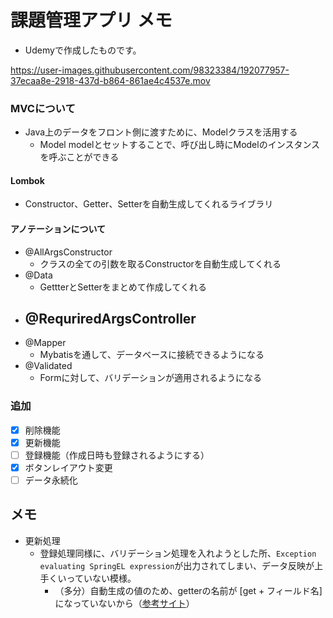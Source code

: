 # 課題管理アプリ メモ
- Udemyで作成したものです。

https://user-images.githubusercontent.com/98323384/192077957-37ecaa8e-2918-437d-b864-861ae4c4537e.mov


### MVCについて
- Java上のデータをフロント側に渡すために、Modelクラスを活用する
  - Model modelとセットすることで、呼び出し時にModelのインスタンスを呼ぶことができる

#### Lombok
- Constructor、Getter、Setterを自動生成してくれるライブラリ

#### アノテーションについて
- @AllArgsConstructor
  - クラスの全ての引数を取るConstructorを自動生成してくれる
- @Data
  - GettterとSetterをまとめて作成してくれる
- @RequriredArgsController
  - 
- @Mapper
  - Mybatisを通して、データベースに接続できるようになる
- @Validated
  - Formに対して、バリデーションが適用されるようになる

### 追加
- [x] 削除機能
- [x] 更新機能
- [ ] 登録機能（作成日時も登録されるようにする）
- [x] ボタンレイアウト変更
- [ ] データ永続化 

## メモ
- 更新処理
  - 登録処理同様に、バリデーション処理を入れようとした所、`Exception evaluating SpringEL expression`が出力されてしまい、データ反映が上手くいっていない模様。
    - （多分）自動生成の値のため、getterの名前が [get + フィールド名] になっていないから（[参考サイト](https://qiita.com/axs-dev/items/f21cb004560416e98680)）
